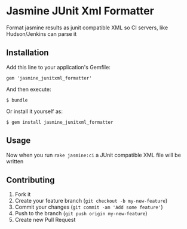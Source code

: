 # Jasmine JUnit Xml Formatter

Format jasmine results as junit compatible XML so CI servers, like Hudson/Jenkins can parse it

## Installation

Add this line to your application's Gemfile:

    gem 'jasmine_junitxml_formatter'

And then execute:

    $ bundle

Or install it yourself as:

    $ gem install jasmine_junitxml_formatter

## Usage

Now when you run `rake jasmine:ci` a JUnit compatible XML file will be written

## Contributing

1. Fork it
2. Create your feature branch (`git checkout -b my-new-feature`)
3. Commit your changes (`git commit -am 'Add some feature'`)
4. Push to the branch (`git push origin my-new-feature`)
5. Create new Pull Request
